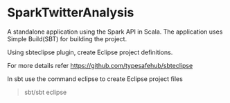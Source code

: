 SparkTwitterAnalysis
====================

A standalone application using the Spark API in Scala. The application uses Simple Build(SBT) for building the project. 

Using sbteclipse plugin, create Eclipse project definitions.

For more details refer https://github.com/typesafehub/sbteclipse

In sbt use the command eclipse to create Eclipse project files
> sbt/sbt eclipse
